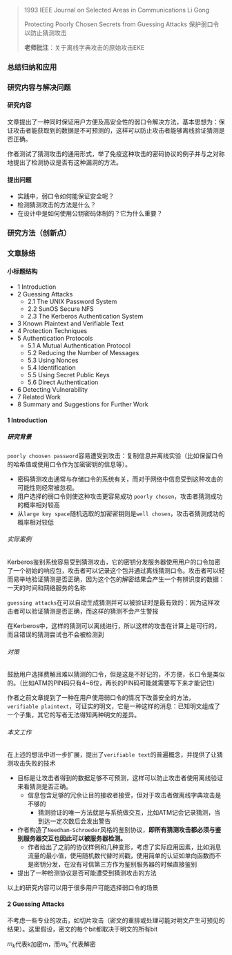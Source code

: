 > 1993 IEEE Journal on Selected Areas in Communications Li Gong
>
> Protecting Poorly Chosen Secrets from Guessing Attacks 保护弱口令以防止猜测攻击
>
> **老师批注**：关于离线字典攻击的原始攻击EKE

### 总结归纳和应用



### 研究内容与解决问题

#### 研究内容

文章提出了一种同时保证用户方便及高安全性的弱口令解决方法，基本思想为：保证攻击者能获取到的数据是不可预测的，这样可以防止攻击者能够离线验证猜测是否正确。

作者测试了猜测攻击的通用形式，举了免疫这种攻击的密码协议的例子并与之对称地提出了检测协议是否有这种漏洞的方法。

#### 提出问题

- 实践中，弱口令如何能保证安全呢？
- 检测猜测攻击的方法是什么？
- 在设计中是如何使用公钥密码体制的？它为什么重要？

### 研究方法（创新点）



### 文章脉络

#### 小标题结构

- 1 Introduction
- 2 Guessing Attacks
	- 2.1 The UNIX Password System
	- 2.2 SunOS Secure NFS
	- 2.3 The Kerberos Authentication System
- 3 Known Plaintext and Verifiable Text
- 4 Protection Techniques
- 5 Authentication Protocols
	- 5.1 A Mutual Authentication Protocol
	- 5.2 Reducing the Number of Messages
	- 5.3 Using Nonces
	- 5.4 Identification
	- 5.5 Using Secret Public Keys
	- 5.6 Direct Authentication
- 6 Detecting Vulnerability
- 7 Related Work
- 8 Summary and Suggestions for Further Work

#### 1 Introduction

##### 研究背景

`poorly choosen password`容易遭受到攻击：复制信息并离线实验（比如保留口令的哈希值或使用口令作为加密密钥的信息等）。

- 密码猜测攻击通常与存储口令的系统有关，而对于网络中信息受到这种攻击的可能性则经常被忽视。
- 用户选择的弱口令则使这种攻击更容易成功 `poorly chosen`，攻击者猜测成功的概率相对较高
- 从`large key space`随机选取的加密密钥则是`well chosen`，攻击者猜测成功的概率相对较低

###### 实际案例

Kerberos鉴别系统容易受到猜测攻击，它的密钥分发服务器使用用户的口令加密了一个初始的响应包，攻击者可以记录这个包并通过离线猜测口令。攻击者可以轻而易举地验证猜测是否正确，因为这个包的解密结果会产生一个有辨识度的数据：一天的时间和网络服务的名称

`guessing attacks`在可以自动生成猜测并可以被验证时是最有效的：因为这样攻击者可以验证猜测是否正确，而这样的猜测不会产生警报

在Kerberos中，这样的猜测可以离线进行，所以这样的攻击在计算上是可行的，而且错误的猜测尝试也不会被检测到

###### 对策

鼓励用户选择费解且难以猜测的口令，但是这是不好记的，不方便，长口令是类似的。（比如ATM的PIN码只有4~6位，再长的PIN码可能就需要写下来才能记住）

作者之前文章提到了一种在用户使用弱口令的情况下改善安全的方法，`verifiable plaintext`，可证实的明文，它是一种这样的消息：已知明文组成了一个子集，其它的写者无法得知两种明文的差异。

###### 本文工作

在上述的想法中进一步扩展，提出了`verifiable text`的普遍概念，并提供了让猜测攻击失败的技术

- 目标是让攻击者得到的数据足够不可预测，这样可以防止攻击者使用离线验证来看猜测是否正确。
	- 信息包含足够的冗余让目的接收者接受，但对于攻击者做离线字典攻击是不够的
		- 猜测验证的唯一方法就是与系统做交互，比如ATM记会记录猜测，当到达一定次数后会发出警告
- 作者构造了`Needham-Schroeder`风格的鉴别协议，**即所有猜测攻击都必须与鉴别服务器交互也因此可以被服务器检测。**
	- 作者给出了之前的协议样例和几种变形，考虑了实际应用因素，比如消息流量的最小值，使用随机数代替时间戳，使用简单的认证如单向函数而不是密钥分发，在没有可信第三方作为鉴别服务器的时候直接鉴别
- 提出了一种检测协议是否可能遭受到猜测攻击的方法

以上的研究内容可以用于很多用户可能选择弱口令的场景



#### 2 Guessing Attacks

不考虑一些专业的攻击，如切片攻击（密文的重排或处理可能对明文产生可预见的结果）。这里假设，密文的每个bit都取决于明文的所有bit

${m}_k$代表k加密m，而${m}_k^-$代表解密









### 

### 